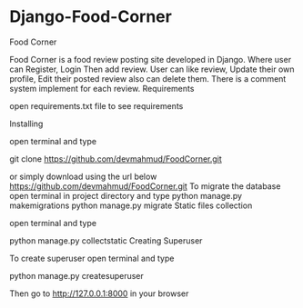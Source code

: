 # Django-Food-Corner

Food Corner

Food Corner is a food review posting site developed in Django. Where user can Register, Login Then add review. User can like review, Update their own profile, Edit their posted review also can delete them. There is a comment system implement for each review.
Requirements

open requirements.txt file to see requirements

Installing

open terminal and type

git clone https://github.com/devmahmud/FoodCorner.git

or simply download using the url below
https://github.com/devmahmud/FoodCorner.git
To migrate the database open terminal in project directory and type
python manage.py makemigrations
python manage.py migrate
Static files collection

open terminal and type

python manage.py collectstatic
Creating Superuser

To create superuser open terminal and type

python manage.py createsuperuser

Then go to http://127.0.0.1:8000 in your browser
